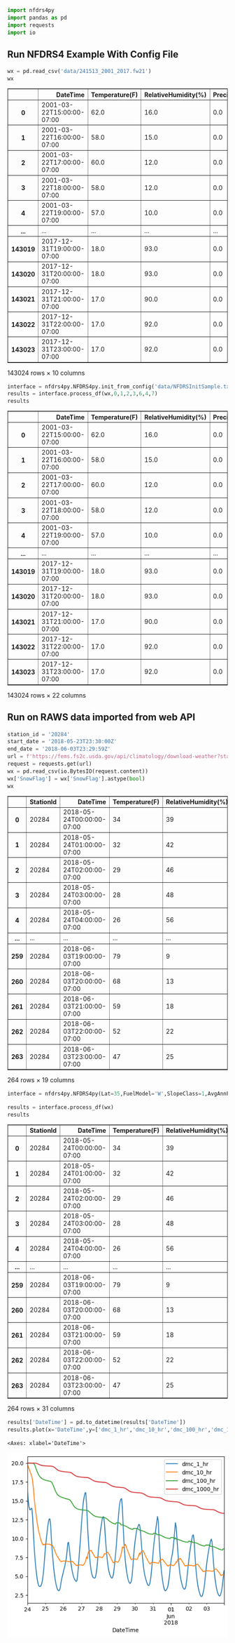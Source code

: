 ```python
import nfdrs4py
import pandas as pd
import requests
import io
```

## Run NFDRS4 Example With Config File


```python
wx = pd.read_csv('data/241513_2001_2017.fw21')
wx
```




<div>
<style scoped>
    .dataframe tbody tr th:only-of-type {
        vertical-align: middle;
    }

    .dataframe tbody tr th {
        vertical-align: top;
    }

    .dataframe thead th {
        text-align: right;
    }
</style>
<table border="1" class="dataframe">
  <thead>
    <tr style="text-align: right;">
      <th></th>
      <th>DateTime</th>
      <th>Temperature(F)</th>
      <th>RelativeHumidity(%)</th>
      <th>Precipitation(in)</th>
      <th>WindSpeed(mph)</th>
      <th>WindAzimuth(degrees)</th>
      <th>SolarRadiation(W/m2)</th>
      <th>SnowFlag</th>
      <th>GustSpeed(mph)</th>
      <th>GustAzimuth(degrees)</th>
    </tr>
  </thead>
  <tbody>
    <tr>
      <th>0</th>
      <td>2001-03-22T15:00:00-07:00</td>
      <td>62.0</td>
      <td>16.0</td>
      <td>0.0</td>
      <td>4.0</td>
      <td>6.0</td>
      <td>650.0</td>
      <td>1.0</td>
      <td>8.0</td>
      <td>34.0</td>
    </tr>
    <tr>
      <th>1</th>
      <td>2001-03-22T16:00:00-07:00</td>
      <td>58.0</td>
      <td>15.0</td>
      <td>0.0</td>
      <td>2.0</td>
      <td>69.0</td>
      <td>188.0</td>
      <td>1.0</td>
      <td>7.0</td>
      <td>60.0</td>
    </tr>
    <tr>
      <th>2</th>
      <td>2001-03-22T17:00:00-07:00</td>
      <td>60.0</td>
      <td>12.0</td>
      <td>0.0</td>
      <td>5.0</td>
      <td>270.0</td>
      <td>93.0</td>
      <td>1.0</td>
      <td>16.0</td>
      <td>243.0</td>
    </tr>
    <tr>
      <th>3</th>
      <td>2001-03-22T18:00:00-07:00</td>
      <td>58.0</td>
      <td>12.0</td>
      <td>0.0</td>
      <td>7.0</td>
      <td>278.0</td>
      <td>178.0</td>
      <td>1.0</td>
      <td>19.0</td>
      <td>258.0</td>
    </tr>
    <tr>
      <th>4</th>
      <td>2001-03-22T19:00:00-07:00</td>
      <td>57.0</td>
      <td>10.0</td>
      <td>0.0</td>
      <td>8.0</td>
      <td>300.0</td>
      <td>26.0</td>
      <td>1.0</td>
      <td>13.0</td>
      <td>289.0</td>
    </tr>
    <tr>
      <th>...</th>
      <td>...</td>
      <td>...</td>
      <td>...</td>
      <td>...</td>
      <td>...</td>
      <td>...</td>
      <td>...</td>
      <td>...</td>
      <td>...</td>
      <td>...</td>
    </tr>
    <tr>
      <th>143019</th>
      <td>2017-12-31T19:00:00-07:00</td>
      <td>18.0</td>
      <td>93.0</td>
      <td>0.0</td>
      <td>0.0</td>
      <td>196.0</td>
      <td>0.0</td>
      <td>NaN</td>
      <td>0.0</td>
      <td>186.0</td>
    </tr>
    <tr>
      <th>143020</th>
      <td>2017-12-31T20:00:00-07:00</td>
      <td>18.0</td>
      <td>93.0</td>
      <td>0.0</td>
      <td>0.0</td>
      <td>241.0</td>
      <td>0.0</td>
      <td>NaN</td>
      <td>0.0</td>
      <td>340.0</td>
    </tr>
    <tr>
      <th>143021</th>
      <td>2017-12-31T21:00:00-07:00</td>
      <td>17.0</td>
      <td>90.0</td>
      <td>0.0</td>
      <td>0.0</td>
      <td>215.0</td>
      <td>0.0</td>
      <td>NaN</td>
      <td>0.0</td>
      <td>254.0</td>
    </tr>
    <tr>
      <th>143022</th>
      <td>2017-12-31T22:00:00-07:00</td>
      <td>17.0</td>
      <td>92.0</td>
      <td>0.0</td>
      <td>0.0</td>
      <td>196.0</td>
      <td>0.0</td>
      <td>NaN</td>
      <td>0.0</td>
      <td>224.0</td>
    </tr>
    <tr>
      <th>143023</th>
      <td>2017-12-31T23:00:00-07:00</td>
      <td>17.0</td>
      <td>92.0</td>
      <td>0.0</td>
      <td>0.0</td>
      <td>220.0</td>
      <td>0.0</td>
      <td>NaN</td>
      <td>0.0</td>
      <td>206.0</td>
    </tr>
  </tbody>
</table>
<p>143024 rows × 10 columns</p>
</div>




```python
interface = nfdrs4py.NFDRS4py.init_from_config('data/NFDRSInitSample.txt')
results = interface.process_df(wx,0,1,2,3,6,4,7)
results
```




<div>
<style scoped>
    .dataframe tbody tr th:only-of-type {
        vertical-align: middle;
    }

    .dataframe tbody tr th {
        vertical-align: top;
    }

    .dataframe thead th {
        text-align: right;
    }
</style>
<table border="1" class="dataframe">
  <thead>
    <tr style="text-align: right;">
      <th></th>
      <th>DateTime</th>
      <th>Temperature(F)</th>
      <th>RelativeHumidity(%)</th>
      <th>Precipitation(in)</th>
      <th>WindSpeed(mph)</th>
      <th>WindAzimuth(degrees)</th>
      <th>SolarRadiation(W/m2)</th>
      <th>SnowFlag</th>
      <th>GustSpeed(mph)</th>
      <th>GustAzimuth(degrees)</th>
      <th>...</th>
      <th>dmc_100_hr</th>
      <th>dmc_1000_hr</th>
      <th>lmc_herb</th>
      <th>lmc_woody</th>
      <th>burning_index</th>
      <th>energy_release_component</th>
      <th>spread_component</th>
      <th>ignition_component</th>
      <th>growing_season_index</th>
      <th>kb_drought_index</th>
    </tr>
  </thead>
  <tbody>
    <tr>
      <th>0</th>
      <td>2001-03-22T15:00:00-07:00</td>
      <td>62.0</td>
      <td>16.0</td>
      <td>0.0</td>
      <td>4.0</td>
      <td>6.0</td>
      <td>650.0</td>
      <td>1.0</td>
      <td>8.0</td>
      <td>34.0</td>
      <td>...</td>
      <td>29.999996</td>
      <td>20.0</td>
      <td>30.0</td>
      <td>60.0</td>
      <td>0.0</td>
      <td>3.308081</td>
      <td>0.0</td>
      <td>0.0</td>
      <td>0.0</td>
      <td>100.0</td>
    </tr>
    <tr>
      <th>1</th>
      <td>2001-03-22T16:00:00-07:00</td>
      <td>58.0</td>
      <td>15.0</td>
      <td>0.0</td>
      <td>2.0</td>
      <td>69.0</td>
      <td>188.0</td>
      <td>1.0</td>
      <td>7.0</td>
      <td>60.0</td>
      <td>...</td>
      <td>29.999966</td>
      <td>20.0</td>
      <td>30.0</td>
      <td>60.0</td>
      <td>0.0</td>
      <td>1.858711</td>
      <td>0.0</td>
      <td>0.0</td>
      <td>0.0</td>
      <td>100.0</td>
    </tr>
    <tr>
      <th>2</th>
      <td>2001-03-22T17:00:00-07:00</td>
      <td>60.0</td>
      <td>12.0</td>
      <td>0.0</td>
      <td>5.0</td>
      <td>270.0</td>
      <td>93.0</td>
      <td>1.0</td>
      <td>16.0</td>
      <td>243.0</td>
      <td>...</td>
      <td>29.999914</td>
      <td>20.0</td>
      <td>30.0</td>
      <td>60.0</td>
      <td>0.0</td>
      <td>1.060471</td>
      <td>0.0</td>
      <td>0.0</td>
      <td>0.0</td>
      <td>100.0</td>
    </tr>
    <tr>
      <th>3</th>
      <td>2001-03-22T18:00:00-07:00</td>
      <td>58.0</td>
      <td>12.0</td>
      <td>0.0</td>
      <td>7.0</td>
      <td>278.0</td>
      <td>178.0</td>
      <td>1.0</td>
      <td>19.0</td>
      <td>258.0</td>
      <td>...</td>
      <td>29.999834</td>
      <td>20.0</td>
      <td>30.0</td>
      <td>60.0</td>
      <td>0.0</td>
      <td>0.824433</td>
      <td>0.0</td>
      <td>0.0</td>
      <td>0.0</td>
      <td>100.0</td>
    </tr>
    <tr>
      <th>4</th>
      <td>2001-03-22T19:00:00-07:00</td>
      <td>57.0</td>
      <td>10.0</td>
      <td>0.0</td>
      <td>8.0</td>
      <td>300.0</td>
      <td>26.0</td>
      <td>1.0</td>
      <td>13.0</td>
      <td>289.0</td>
      <td>...</td>
      <td>29.999721</td>
      <td>20.0</td>
      <td>30.0</td>
      <td>60.0</td>
      <td>0.0</td>
      <td>0.782769</td>
      <td>0.0</td>
      <td>0.0</td>
      <td>0.0</td>
      <td>100.0</td>
    </tr>
    <tr>
      <th>...</th>
      <td>...</td>
      <td>...</td>
      <td>...</td>
      <td>...</td>
      <td>...</td>
      <td>...</td>
      <td>...</td>
      <td>...</td>
      <td>...</td>
      <td>...</td>
      <td>...</td>
      <td>...</td>
      <td>...</td>
      <td>...</td>
      <td>...</td>
      <td>...</td>
      <td>...</td>
      <td>...</td>
      <td>...</td>
      <td>...</td>
      <td>...</td>
    </tr>
    <tr>
      <th>143019</th>
      <td>2017-12-31T19:00:00-07:00</td>
      <td>18.0</td>
      <td>93.0</td>
      <td>0.0</td>
      <td>0.0</td>
      <td>196.0</td>
      <td>0.0</td>
      <td>NaN</td>
      <td>0.0</td>
      <td>186.0</td>
      <td>...</td>
      <td>NaN</td>
      <td>NaN</td>
      <td>30.0</td>
      <td>50.0</td>
      <td>NaN</td>
      <td>NaN</td>
      <td>NaN</td>
      <td>NaN</td>
      <td>0.0</td>
      <td>100.0</td>
    </tr>
    <tr>
      <th>143020</th>
      <td>2017-12-31T20:00:00-07:00</td>
      <td>18.0</td>
      <td>93.0</td>
      <td>0.0</td>
      <td>0.0</td>
      <td>241.0</td>
      <td>0.0</td>
      <td>NaN</td>
      <td>0.0</td>
      <td>340.0</td>
      <td>...</td>
      <td>NaN</td>
      <td>NaN</td>
      <td>30.0</td>
      <td>50.0</td>
      <td>NaN</td>
      <td>NaN</td>
      <td>NaN</td>
      <td>NaN</td>
      <td>0.0</td>
      <td>100.0</td>
    </tr>
    <tr>
      <th>143021</th>
      <td>2017-12-31T21:00:00-07:00</td>
      <td>17.0</td>
      <td>90.0</td>
      <td>0.0</td>
      <td>0.0</td>
      <td>215.0</td>
      <td>0.0</td>
      <td>NaN</td>
      <td>0.0</td>
      <td>254.0</td>
      <td>...</td>
      <td>NaN</td>
      <td>NaN</td>
      <td>30.0</td>
      <td>50.0</td>
      <td>NaN</td>
      <td>NaN</td>
      <td>NaN</td>
      <td>NaN</td>
      <td>0.0</td>
      <td>100.0</td>
    </tr>
    <tr>
      <th>143022</th>
      <td>2017-12-31T22:00:00-07:00</td>
      <td>17.0</td>
      <td>92.0</td>
      <td>0.0</td>
      <td>0.0</td>
      <td>196.0</td>
      <td>0.0</td>
      <td>NaN</td>
      <td>0.0</td>
      <td>224.0</td>
      <td>...</td>
      <td>NaN</td>
      <td>NaN</td>
      <td>30.0</td>
      <td>50.0</td>
      <td>NaN</td>
      <td>NaN</td>
      <td>NaN</td>
      <td>NaN</td>
      <td>0.0</td>
      <td>100.0</td>
    </tr>
    <tr>
      <th>143023</th>
      <td>2017-12-31T23:00:00-07:00</td>
      <td>17.0</td>
      <td>92.0</td>
      <td>0.0</td>
      <td>0.0</td>
      <td>220.0</td>
      <td>0.0</td>
      <td>NaN</td>
      <td>0.0</td>
      <td>206.0</td>
      <td>...</td>
      <td>NaN</td>
      <td>NaN</td>
      <td>30.0</td>
      <td>50.0</td>
      <td>NaN</td>
      <td>NaN</td>
      <td>NaN</td>
      <td>NaN</td>
      <td>0.0</td>
      <td>100.0</td>
    </tr>
  </tbody>
</table>
<p>143024 rows × 22 columns</p>
</div>



## Run on RAWS data imported from web API


```python
station_id = '20284'
start_date = '2018-05-23T23:30:00Z'
end_date = '2018-06-03T23:29:59Z'
url = f'https://fems.fs2c.usda.gov/api/climatology/download-weather?stationIds={station_id}&startDate={start_date}&endDate={end_date}&dataset=observation&dataFormat=fw21&dataIncrement=hourly&stationtypes=RAWS(SATNFDRS)'
request = requests.get(url)
wx = pd.read_csv(io.BytesIO(request.content))
wx['SnowFlag'] = wx['SnowFlag'].astype(bool)
wx
```




<div>
<style scoped>
    .dataframe tbody tr th:only-of-type {
        vertical-align: middle;
    }

    .dataframe tbody tr th {
        vertical-align: top;
    }

    .dataframe thead th {
        text-align: right;
    }
</style>
<table border="1" class="dataframe">
  <thead>
    <tr style="text-align: right;">
      <th></th>
      <th>StationId</th>
      <th>DateTime</th>
      <th>Temperature(F)</th>
      <th>RelativeHumidity(%)</th>
      <th>Precipitation(in)</th>
      <th>WindSpeed(mph)</th>
      <th>WindAzimuth(degrees)</th>
      <th>GustSpeed(mph)</th>
      <th>GustAzimuth(degrees)</th>
      <th>SnowFlag</th>
      <th>SolarRadiation(W/m2)</th>
      <th>Tflag</th>
      <th>RHflag</th>
      <th>PCPflag</th>
      <th>WSflag</th>
      <th>WAflag</th>
      <th>SRflag</th>
      <th>GSflag</th>
      <th>GAflag</th>
    </tr>
  </thead>
  <tbody>
    <tr>
      <th>0</th>
      <td>20284</td>
      <td>2018-05-24T00:00:00-07:00</td>
      <td>34</td>
      <td>39</td>
      <td>0.0</td>
      <td>2</td>
      <td>322</td>
      <td>4</td>
      <td>217</td>
      <td>False</td>
      <td>0.0</td>
      <td>0</td>
      <td>0</td>
      <td>0</td>
      <td>0</td>
      <td>0</td>
      <td>0</td>
      <td>0</td>
      <td>0</td>
    </tr>
    <tr>
      <th>1</th>
      <td>20284</td>
      <td>2018-05-24T01:00:00-07:00</td>
      <td>32</td>
      <td>42</td>
      <td>0.0</td>
      <td>2</td>
      <td>60</td>
      <td>3</td>
      <td>52</td>
      <td>False</td>
      <td>0.0</td>
      <td>0</td>
      <td>0</td>
      <td>0</td>
      <td>0</td>
      <td>0</td>
      <td>0</td>
      <td>0</td>
      <td>0</td>
    </tr>
    <tr>
      <th>2</th>
      <td>20284</td>
      <td>2018-05-24T02:00:00-07:00</td>
      <td>29</td>
      <td>46</td>
      <td>0.0</td>
      <td>1</td>
      <td>212</td>
      <td>2</td>
      <td>50</td>
      <td>False</td>
      <td>0.0</td>
      <td>0</td>
      <td>0</td>
      <td>0</td>
      <td>0</td>
      <td>0</td>
      <td>0</td>
      <td>0</td>
      <td>0</td>
    </tr>
    <tr>
      <th>3</th>
      <td>20284</td>
      <td>2018-05-24T03:00:00-07:00</td>
      <td>28</td>
      <td>48</td>
      <td>0.0</td>
      <td>1</td>
      <td>189</td>
      <td>3</td>
      <td>12</td>
      <td>False</td>
      <td>0.0</td>
      <td>0</td>
      <td>0</td>
      <td>0</td>
      <td>0</td>
      <td>0</td>
      <td>0</td>
      <td>0</td>
      <td>0</td>
    </tr>
    <tr>
      <th>4</th>
      <td>20284</td>
      <td>2018-05-24T04:00:00-07:00</td>
      <td>26</td>
      <td>56</td>
      <td>0.0</td>
      <td>1</td>
      <td>182</td>
      <td>4</td>
      <td>223</td>
      <td>False</td>
      <td>0.0</td>
      <td>0</td>
      <td>0</td>
      <td>0</td>
      <td>0</td>
      <td>0</td>
      <td>0</td>
      <td>0</td>
      <td>0</td>
    </tr>
    <tr>
      <th>...</th>
      <td>...</td>
      <td>...</td>
      <td>...</td>
      <td>...</td>
      <td>...</td>
      <td>...</td>
      <td>...</td>
      <td>...</td>
      <td>...</td>
      <td>...</td>
      <td>...</td>
      <td>...</td>
      <td>...</td>
      <td>...</td>
      <td>...</td>
      <td>...</td>
      <td>...</td>
      <td>...</td>
      <td>...</td>
    </tr>
    <tr>
      <th>259</th>
      <td>20284</td>
      <td>2018-06-03T19:00:00-07:00</td>
      <td>79</td>
      <td>9</td>
      <td>0.0</td>
      <td>7</td>
      <td>216</td>
      <td>15</td>
      <td>270</td>
      <td>False</td>
      <td>113.0</td>
      <td>0</td>
      <td>0</td>
      <td>0</td>
      <td>0</td>
      <td>0</td>
      <td>0</td>
      <td>0</td>
      <td>0</td>
    </tr>
    <tr>
      <th>260</th>
      <td>20284</td>
      <td>2018-06-03T20:00:00-07:00</td>
      <td>68</td>
      <td>13</td>
      <td>0.0</td>
      <td>3</td>
      <td>223</td>
      <td>8</td>
      <td>216</td>
      <td>False</td>
      <td>4.0</td>
      <td>0</td>
      <td>0</td>
      <td>0</td>
      <td>0</td>
      <td>0</td>
      <td>0</td>
      <td>0</td>
      <td>0</td>
    </tr>
    <tr>
      <th>261</th>
      <td>20284</td>
      <td>2018-06-03T21:00:00-07:00</td>
      <td>59</td>
      <td>18</td>
      <td>0.0</td>
      <td>5</td>
      <td>225</td>
      <td>6</td>
      <td>232</td>
      <td>False</td>
      <td>0.0</td>
      <td>0</td>
      <td>0</td>
      <td>0</td>
      <td>0</td>
      <td>0</td>
      <td>0</td>
      <td>0</td>
      <td>0</td>
    </tr>
    <tr>
      <th>262</th>
      <td>20284</td>
      <td>2018-06-03T22:00:00-07:00</td>
      <td>52</td>
      <td>22</td>
      <td>0.0</td>
      <td>2</td>
      <td>355</td>
      <td>5</td>
      <td>224</td>
      <td>False</td>
      <td>0.0</td>
      <td>0</td>
      <td>0</td>
      <td>0</td>
      <td>0</td>
      <td>0</td>
      <td>0</td>
      <td>0</td>
      <td>0</td>
    </tr>
    <tr>
      <th>263</th>
      <td>20284</td>
      <td>2018-06-03T23:00:00-07:00</td>
      <td>47</td>
      <td>25</td>
      <td>0.0</td>
      <td>2</td>
      <td>7</td>
      <td>3</td>
      <td>52</td>
      <td>False</td>
      <td>0.0</td>
      <td>0</td>
      <td>0</td>
      <td>0</td>
      <td>0</td>
      <td>0</td>
      <td>0</td>
      <td>0</td>
      <td>0</td>
    </tr>
  </tbody>
</table>
<p>264 rows × 19 columns</p>
</div>




```python
interface = nfdrs4py.NFDRS4py(Lat=35,FuelModel='W',SlopeClass=1,AvgAnnPrecip=30)
```


```python
results = interface.process_df(wx)
results
```




<div>
<style scoped>
    .dataframe tbody tr th:only-of-type {
        vertical-align: middle;
    }

    .dataframe tbody tr th {
        vertical-align: top;
    }

    .dataframe thead th {
        text-align: right;
    }
</style>
<table border="1" class="dataframe">
  <thead>
    <tr style="text-align: right;">
      <th></th>
      <th>StationId</th>
      <th>DateTime</th>
      <th>Temperature(F)</th>
      <th>RelativeHumidity(%)</th>
      <th>Precipitation(in)</th>
      <th>WindSpeed(mph)</th>
      <th>WindAzimuth(degrees)</th>
      <th>GustSpeed(mph)</th>
      <th>GustAzimuth(degrees)</th>
      <th>SnowFlag</th>
      <th>...</th>
      <th>dmc_100_hr</th>
      <th>dmc_1000_hr</th>
      <th>lmc_herb</th>
      <th>lmc_woody</th>
      <th>burning_index</th>
      <th>energy_release_component</th>
      <th>spread_component</th>
      <th>ignition_component</th>
      <th>growing_season_index</th>
      <th>kb_drought_index</th>
    </tr>
  </thead>
  <tbody>
    <tr>
      <th>0</th>
      <td>20284</td>
      <td>2018-05-24T00:00:00-07:00</td>
      <td>34</td>
      <td>39</td>
      <td>0.0</td>
      <td>2</td>
      <td>322</td>
      <td>4</td>
      <td>217</td>
      <td>False</td>
      <td>...</td>
      <td>19.999734</td>
      <td>19.999999</td>
      <td>30.0</td>
      <td>60.0</td>
      <td>0.000000</td>
      <td>0.000000</td>
      <td>0.000000</td>
      <td>0.000000</td>
      <td>0.000000</td>
      <td>100.0</td>
    </tr>
    <tr>
      <th>1</th>
      <td>20284</td>
      <td>2018-05-24T01:00:00-07:00</td>
      <td>32</td>
      <td>42</td>
      <td>0.0</td>
      <td>2</td>
      <td>60</td>
      <td>3</td>
      <td>52</td>
      <td>False</td>
      <td>...</td>
      <td>19.998554</td>
      <td>19.999989</td>
      <td>30.0</td>
      <td>60.0</td>
      <td>0.000000</td>
      <td>0.000000</td>
      <td>0.000000</td>
      <td>0.000000</td>
      <td>0.000000</td>
      <td>100.0</td>
    </tr>
    <tr>
      <th>2</th>
      <td>20284</td>
      <td>2018-05-24T02:00:00-07:00</td>
      <td>29</td>
      <td>46</td>
      <td>0.0</td>
      <td>1</td>
      <td>212</td>
      <td>2</td>
      <td>50</td>
      <td>False</td>
      <td>...</td>
      <td>19.996832</td>
      <td>19.999972</td>
      <td>30.0</td>
      <td>60.0</td>
      <td>0.000000</td>
      <td>0.000000</td>
      <td>0.528339</td>
      <td>0.539606</td>
      <td>0.000000</td>
      <td>100.0</td>
    </tr>
    <tr>
      <th>3</th>
      <td>20284</td>
      <td>2018-05-24T03:00:00-07:00</td>
      <td>28</td>
      <td>48</td>
      <td>0.0</td>
      <td>1</td>
      <td>189</td>
      <td>3</td>
      <td>12</td>
      <td>False</td>
      <td>...</td>
      <td>19.994536</td>
      <td>19.999947</td>
      <td>30.0</td>
      <td>60.0</td>
      <td>0.000000</td>
      <td>0.000000</td>
      <td>0.821775</td>
      <td>0.747045</td>
      <td>0.000000</td>
      <td>100.0</td>
    </tr>
    <tr>
      <th>4</th>
      <td>20284</td>
      <td>2018-05-24T04:00:00-07:00</td>
      <td>26</td>
      <td>56</td>
      <td>0.0</td>
      <td>1</td>
      <td>182</td>
      <td>4</td>
      <td>223</td>
      <td>False</td>
      <td>...</td>
      <td>19.991556</td>
      <td>19.999915</td>
      <td>30.0</td>
      <td>60.0</td>
      <td>0.000000</td>
      <td>0.000000</td>
      <td>0.842248</td>
      <td>0.747889</td>
      <td>0.000000</td>
      <td>100.0</td>
    </tr>
    <tr>
      <th>...</th>
      <td>...</td>
      <td>...</td>
      <td>...</td>
      <td>...</td>
      <td>...</td>
      <td>...</td>
      <td>...</td>
      <td>...</td>
      <td>...</td>
      <td>...</td>
      <td>...</td>
      <td>...</td>
      <td>...</td>
      <td>...</td>
      <td>...</td>
      <td>...</td>
      <td>...</td>
      <td>...</td>
      <td>...</td>
      <td>...</td>
      <td>...</td>
    </tr>
    <tr>
      <th>259</th>
      <td>20284</td>
      <td>2018-06-03T19:00:00-07:00</td>
      <td>79</td>
      <td>9</td>
      <td>0.0</td>
      <td>7</td>
      <td>216</td>
      <td>15</td>
      <td>270</td>
      <td>False</td>
      <td>...</td>
      <td>8.521227</td>
      <td>13.391623</td>
      <td>30.0</td>
      <td>60.0</td>
      <td>43.918018</td>
      <td>13.209191</td>
      <td>25.687646</td>
      <td>50.040193</td>
      <td>0.074623</td>
      <td>161.0</td>
    </tr>
    <tr>
      <th>260</th>
      <td>20284</td>
      <td>2018-06-03T20:00:00-07:00</td>
      <td>68</td>
      <td>13</td>
      <td>0.0</td>
      <td>3</td>
      <td>223</td>
      <td>8</td>
      <td>216</td>
      <td>False</td>
      <td>...</td>
      <td>8.497583</td>
      <td>13.370282</td>
      <td>30.0</td>
      <td>60.0</td>
      <td>29.707420</td>
      <td>12.736459</td>
      <td>11.388582</td>
      <td>29.923758</td>
      <td>0.074623</td>
      <td>161.0</td>
    </tr>
    <tr>
      <th>261</th>
      <td>20284</td>
      <td>2018-06-03T21:00:00-07:00</td>
      <td>59</td>
      <td>18</td>
      <td>0.0</td>
      <td>5</td>
      <td>225</td>
      <td>6</td>
      <td>232</td>
      <td>False</td>
      <td>...</td>
      <td>8.481125</td>
      <td>13.355573</td>
      <td>30.0</td>
      <td>60.0</td>
      <td>34.591961</td>
      <td>12.025729</td>
      <td>16.792868</td>
      <td>31.345662</td>
      <td>0.074623</td>
      <td>161.0</td>
    </tr>
    <tr>
      <th>262</th>
      <td>20284</td>
      <td>2018-06-03T22:00:00-07:00</td>
      <td>52</td>
      <td>22</td>
      <td>0.0</td>
      <td>2</td>
      <td>355</td>
      <td>5</td>
      <td>224</td>
      <td>False</td>
      <td>...</td>
      <td>8.639911</td>
      <td>13.345286</td>
      <td>30.0</td>
      <td>60.0</td>
      <td>23.865936</td>
      <td>11.142063</td>
      <td>8.088035</td>
      <td>18.152894</td>
      <td>0.074623</td>
      <td>161.0</td>
    </tr>
    <tr>
      <th>263</th>
      <td>20284</td>
      <td>2018-06-03T23:00:00-07:00</td>
      <td>47</td>
      <td>25</td>
      <td>0.0</td>
      <td>2</td>
      <td>7</td>
      <td>3</td>
      <td>52</td>
      <td>False</td>
      <td>...</td>
      <td>8.630694</td>
      <td>13.337515</td>
      <td>30.0</td>
      <td>60.0</td>
      <td>22.471078</td>
      <td>10.204840</td>
      <td>7.747199</td>
      <td>14.670750</td>
      <td>0.074623</td>
      <td>161.0</td>
    </tr>
  </tbody>
</table>
<p>264 rows × 31 columns</p>
</div>




```python
results['DateTime'] = pd.to_datetime(results['DateTime'])
results.plot(x='DateTime',y=['dmc_1_hr','dmc_10_hr','dmc_100_hr','dmc_1000_hr'])
```




    <Axes: xlabel='DateTime'>




    
![png](example_8_1.png)
    

